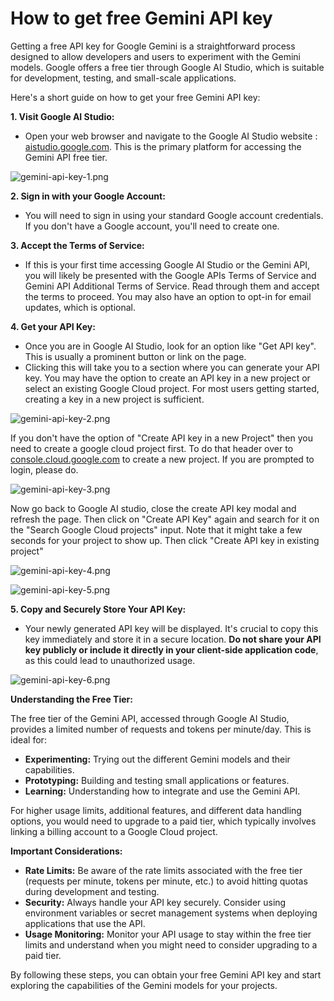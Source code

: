 # How to get free Gemini API key

Getting a free API key for Google Gemini is a straightforward process designed to allow developers and users to experiment with the Gemini models. Google offers a free tier through Google AI Studio, which is suitable for development, testing, and small-scale applications.

Here's a short guide on how to get your free Gemini API key:

**1. Visit Google AI Studio:**

- Open your web browser and navigate to the Google AI Studio website : [aistudio.google.com](https://aistudio.google.com). This is the primary platform for accessing the Gemini API free tier.

![gemini-api-key-1.png](https://alxappliedai.github.io/ai_for_devs_module_1_assets/common/gemini-api-key-1.png)

**2. Sign in with your Google Account:**

- You will need to sign in using your standard Google account credentials. If you don't have a Google account, you'll need to create one.

**3. Accept the Terms of Service:**

- If this is your first time accessing Google AI Studio or the Gemini API, you will likely be presented with the Google APIs Terms of Service and Gemini API Additional Terms of Service. Read through them and accept the terms to proceed. You may also have an option to opt-in for email updates, which is optional.

**4. Get your API Key:**

- Once you are in Google AI Studio, look for an option like "Get API key". This is usually a prominent button or link on the page.
- Clicking this will take you to a section where you can generate your API key. You may have the option to create an API key in a new project or select an existing Google Cloud project. For most users getting started, creating a key in a new project is sufficient.

![gemini-api-key-2.png](https://alxappliedai.github.io/ai_for_devs_module_1_assets/common/gemini-api-key-2.png)

If you don't have the option of "Create API key in a new Project" then you need to create a google cloud project first. To do that header over to [console.cloud.google.com](https://console.cloud.google.com/projectcreate?pli=1&inv=1&invt=AbxypQ) to create a new project. If you are prompted to login, please do.

![gemini-api-key-3.png](https://alxappliedai.github.io/ai_for_devs_module_1_assets/common/gemini-api-key-3.png)

Now go back to Google AI studio, close the create API key modal and refresh the page. Then click on "Create API Key" again and search for it on the "Search Google Cloud projects" input. Note that it might take a few seconds for your project to show up. Then click "Create API key in existing project"

![gemini-api-key-4.png](https://alxappliedai.github.io/ai_for_devs_module_1_assets/common/gemini-api-key-4.png)

![gemini-api-key-5.png](https://alxappliedai.github.io/ai_for_devs_module_1_assets/common/gemini-api-key-5.png)

**5. Copy and Securely Store Your API Key:**

- Your newly generated API key will be displayed. It's crucial to copy this key immediately and store it in a secure location. **Do not share your API key publicly or include it directly in your client-side application code**, as this could lead to unauthorized usage.

![gemini-api-key-6.png](https://alxappliedai.github.io/ai_for_devs_module_1_assets/common/gemini-api-key-6.png)

**Understanding the Free Tier:**

The free tier of the Gemini API, accessed through Google AI Studio, provides a limited number of requests and tokens per minute/day. This is ideal for:

- **Experimenting:** Trying out the different Gemini models and their capabilities.
- **Prototyping:** Building and testing small applications or features.
- **Learning:** Understanding how to integrate and use the Gemini API.

For higher usage limits, additional features, and different data handling options, you would need to upgrade to a paid tier, which typically involves linking a billing account to a Google Cloud project.

**Important Considerations:**

- **Rate Limits:** Be aware of the rate limits associated with the free tier (requests per minute, tokens per minute, etc.) to avoid hitting quotas during development and testing.
- **Security:** Always handle your API key securely. Consider using environment variables or secret management systems when deploying applications that use the API.
- **Usage Monitoring:** Monitor your API usage to stay within the free tier limits and understand when you might need to consider upgrading to a paid tier.

By following these steps, you can obtain your free Gemini API key and start exploring the capabilities of the Gemini models for your projects.
